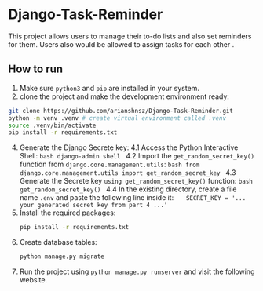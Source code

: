 # Django-Task-Reminder

This project allows users to manage their to-do lists and also set reminders for them.
Users also would be allowed to assign tasks for each other .

## How to run

1. Make sure `python3` and `pip` are installed in your system.
2. clone the project and make the development environment ready:

```bash
git clone https://github.com/arianshnsz/Django-Task-Reminder.git
python -m venv .venv # create virtual environment called .venv
source .venv/bin/activate
pip install -r requirements.txt
```

4. Generate the Django Secrete key:
   4.1 Access the Python Interactive Shell:
   `bash
 django-admin shell
 `
   4.2 Import the `get_random_secret_key()` function from `django.core.management.utils`:
   `bash
 from django.core.management.utils import get_random_secret_key
 `
   4.3 Generate the Secrete key `using get_random_secret_key()` function:
   `bash
 get_random_secret_key()
 `
   4.4 In the existing directory, create a file name `.env` and paste the following line inside it:
   `   SECRET_KEY = '... your generated secret key from part 4 ...'`
5. Install the required packages:
   ```bash
   pip install -r requirements.txt
   ```
6. Create database tables:
   ```bash
   python manage.py migrate
   ```
7. Run the project using `python manage.py runserver` and visit the following website.
